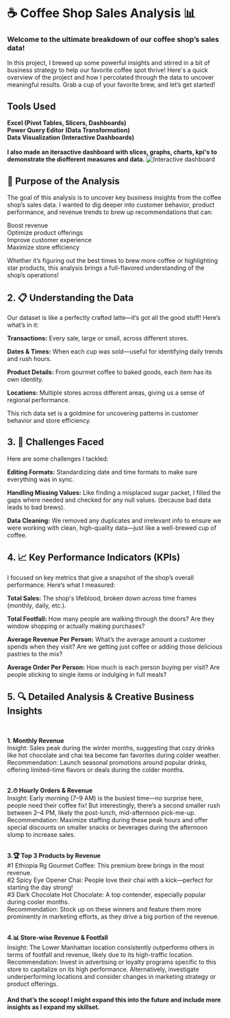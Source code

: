# ☕ Coffee Shop Sales Analysis 📊

### Welcome to the ultimate breakdown of our coffee shop’s sales data!
In this project, I brewed up some powerful insights and stirred in a bit of business strategy to help our favorite coffee spot thrive! Here's a quick overview of the project and how I percolated through the data to uncover meaningful results. Grab a cup of your favorite brew, and let’s get started!


## Tools Used
**Excel (Pivot Tables, Slicers, Dashboards)** <br>
**Power Query Editor (Data Transformation)** <br>
**Data Visualization (Interactive Dashboards)** <br>
<br>
**I also made an iteraactive dashboard with slices, graphs, charts, kpi's to demonstrate the diofferent measures and data.**
![Interactive dashboard](https://github.com/user-attachments/assets/6ed16974-bdd9-40bf-afcd-233d86dc1f3d)


## 🎯 Purpose of the Analysis
The goal of this analysis is to uncover key business insights from the coffee shop’s sales data. I wanted to dig deeper into customer behavior, product performance, and revenue trends to brew up recommendations that can:

Boost revenue <br>
Optimize product offerings <br>
Improve customer experience <br>
Maximize store efficiency <br>

Whether it’s figuring out the best times to brew more coffee or highlighting star products, this analysis brings a full-flavored understanding of the shop’s operations!

## 2. 📋 Understanding the Data
Our dataset is like a perfectly crafted latte—it’s got all the good stuff! Here’s what’s in it:

__Transactions:__   Every sale, large or small, across different stores. <br>

**Dates & Times:** When each cup was sold—useful for identifying daily trends and rush hours. <br>

**Product Details:** From gourmet coffee to baked goods, each item has its own identity. <br>

**Locations:** Multiple stores across different areas, giving us a sense of regional performance. <br>

This rich data set is a goldmine for uncovering patterns in customer behavior and store efficiency.

## 3. 🔧 Challenges Faced
Here are some challenges I tackled:

**Editing Formats:** Standardizing date and time formats to make sure everything was in sync.<br>

**Handling Missing Values:** Like finding a misplaced sugar packet, I filled the gaps where needed and checked for any null values. (because bad data leads to bad brews).<br>

**Data Cleaning:** We removed any duplicates and irrelevant info to ensure we were working with clean, high-quality data—just like a well-brewed cup of coffee.<br>

## 4. 📈 Key Performance Indicators (KPIs)
I focused on key metrics that give a snapshot of the shop’s overall performance. Here’s what I measured:

**Total Sales:** The shop's lifeblood, broken down across time frames (monthly, daily, etc.). <br>

**Total Footfall:** How many people are walking through the doors? Are they window shopping or actually making purchases? <br>

**Average Revenue Per Person:** What’s the average amount a customer spends when they visit? Are we getting just coffee or adding those delicious pastries to the mix? <br>

**Average Order Per Person:** How much is each person buying per visit? Are people sticking to single items or indulging in full meals? <br>

## 5. 🔍 Detailed Analysis & Creative Business Insights <br>
<br>

**1. Monthly Revenue** <br>
Insight: Sales peak during the winter months, suggesting that cozy drinks like hot chocolate and chai tea become fan favorites during colder weather.<br>
Recommendation: Launch seasonal promotions around popular drinks, offering limited-time flavors or deals during the colder months.<br>
<br>

**2.⏱ Hourly Orders & Revenue** <br>
Insight: Early morning (7–9 AM) is the busiest time—no surprise here, people need their coffee fix! But interestingly, there’s a second smaller rush between 2–4 PM, likely the post-lunch, mid-afternoon pick-me-up.<br>
Recommendation: Maximize staffing during these peak hours and offer special discounts on smaller snacks or beverages during the afternoon slump to increase sales.<br>
<br>

**3.🏆 Top 3 Products by Revenue** <br>
#1 Ethiopia Rg Gourmet Coffee: This premium brew brings in the most revenue.<br>
#2 Spicy Eye Opener Chai: People love their chai with a kick—perfect for starting the day strong!<br>
#3 Dark Chocolate Hot Chocolate: A top contender, especially popular during cooler months.<br>
Recommendation: Stock up on these winners and feature them more prominently in marketing efforts, as they drive a big portion of the revenue.<br>
<br>

**4.📊 Store-wise Revenue & Footfall** <br>
Insight: The Lower Manhattan location consistently outperforms others in terms of footfall and revenue, likely due to its high-traffic location.<br>
Recommendation: Invest in advertising or loyalty programs specific to this store to capitalize on its high performance. Alternatively, investigate underperforming locations and consider changes in marketing strategy or product offerings.<br>

#### And that’s the scoop! I might expand this into the future and include more insights as I expand my skillset.

